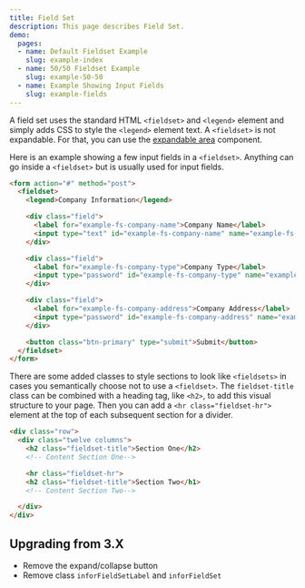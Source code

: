 ```yaml
---
title: Field Set
description: This page describes Field Set.
demo:
  pages:
  - name: Default Fieldset Example
    slug: example-index
  - name: 50/50 Fieldset Example
    slug: example-50-50
  - name: Example Showing Input Fields
    slug: example-fields
---
```


A field set uses the standard HTML `<fieldset>` and `<legend>` element and simply adds CSS to style the `<legend>` element text. A `<fieldset>` is not expandable. For that, you can use the [expandable area](./expandablearea) component.

Here is an example showing a few input fields in a `<fieldset>`. Anything can go inside a `<fieldset>` but is usually used for input fields.

```html
<form action="#" method="post">
  <fieldset>
    <legend>Company Information</legend>

    <div class="field">
      <label for="example-fs-company-name">Company Name</label>
      <input type="text" id="example-fs-company-name" name="example-fs-company-name">
    </div>

    <div class="field">
      <label for="example-fs-company-type">Company Type</label>
      <input type="password" id="example-fs-company-type" name="example-fs-company-type">
    </div>

    <div class="field">
      <label for="example-fs-company-address">Company Address</label>
      <input type="password" id="example-fs-company-address" name="example-fs-company-address">
    </div>

    <button class="btn-primary" type="submit">Submit</button>
  </fieldset>
</form>
```

There are some added classes to style sections to look like `<fieldsets>` in cases you semantically choose not to use a `<fieldset>`. The `fieldset-title` class can be combined with a heading tag, like `<h2>`, to add this visual structure to your page. Then you can add a `<hr class="fieldset-hr">` element at the top of each subsequent section for a divider.

```html
<div class="row">
  <div class="twelve columns">
    <h2 class="fieldset-title">Section One</h2>
    <!-- Content Section One-->

    <hr class="fieldset-hr">
    <h2 class="fieldset-title">Section Two</h1>
    <!-- Content Section Two-->

  </div>
</div>

```

## Upgrading from 3.X

-   Remove the expand/collapse button
-   Remove class `inforFieldSetLabel` and `inforFieldSet`
